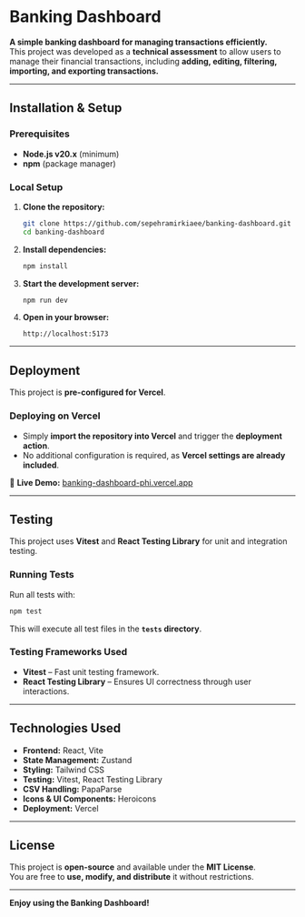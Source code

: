 # Banking Dashboard

**A simple banking dashboard for managing transactions efficiently.**  
This project was developed as a **technical assessment** to allow users to manage their financial transactions, including **adding, editing, filtering, importing, and exporting transactions.**

---

## **Installation & Setup**

### **Prerequisites**
- **Node.js v20.x** (minimum)
- **npm** (package manager)

### **Local Setup**
1. **Clone the repository:**
   ```bash
   git clone https://github.com/sepehramirkiaee/banking-dashboard.git
   cd banking-dashboard
   ```

2. **Install dependencies:**
   ```bash
   npm install
   ```

3. **Start the development server:**
   ```bash
   npm run dev
   ```

4. **Open in your browser:**
   ```
   http://localhost:5173
   ```

---

## **Deployment**

This project is **pre-configured for Vercel**.

### **Deploying on Vercel**
- Simply **import the repository into Vercel** and trigger the **deployment action**.
- No additional configuration is required, as **Vercel settings are already included**.

🔗 **Live Demo:** [banking-dashboard-phi.vercel.app](https://banking-dashboard-phi.vercel.app)

---

## **Testing**

This project uses **Vitest** and **React Testing Library** for unit and integration testing.

### **Running Tests**
Run all tests with:
```bash
npm test
```
This will execute all test files in the **`tests` directory**.

### **Testing Frameworks Used**
- **Vitest** – Fast unit testing framework.
- **React Testing Library** – Ensures UI correctness through user interactions.

---

## **Technologies Used**
- **Frontend:** React, Vite  
- **State Management:** Zustand  
- **Styling:** Tailwind CSS  
- **Testing:** Vitest, React Testing Library  
- **CSV Handling:** PapaParse  
- **Icons & UI Components:** Heroicons  
- **Deployment:** Vercel  

---

## **License**

This project is **open-source** and available under the **MIT License**.  
You are free to **use, modify, and distribute** it without restrictions.

---

**Enjoy using the Banking Dashboard!**
